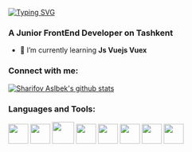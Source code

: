[![Typing SVG](https://readme-typing-svg.demolab.com?font=Fira+Code&weight=600&size=22&pause=1000&width=435&lines=Hi+I'm+Sharifov+Aslbek)](https://git.io/typing-svg)
<h3 align="left">A Junior FrontEnd Developer on Tashkent</h3>

- 🌱 I’m currently learning **Js Vuejs Vuex**

<h3 align="left">Connect with me:</h3>
<p align="left">
</p>

[![Sharifov Aslbek's  github stats ](https://github-readme-stats.vercel.app/api?username=sharifov-aslbek&show_icons=true&theme=dark)](https://github.com/sharifov-aslbek/github-readme-stats)

<h3 align="left">Languages and Tools:</h3>

<code><img src="https://cdn.icon-icons.com/icons2/2107/PNG/512/file_type_html_icon_130541.png" width="40px" /></code>
<code><img src="https://cdn.icon-icons.com/icons2/2107/PNG/512/file_type_css_icon_130661.png" width="40px" /></code>
<code><img src="https://upload.wikimedia.org/wikipedia/commons/thumb/b/b2/Bootstrap_logo.svg/800px-Bootstrap_logo.svg.png" width="44px" /></code>
<code><img src="https://cdn.icon-icons.com/icons2/2107/PNG/512/file_type_sass_icon_130182.png" width="40px" /></code>
<code><img src="https://cdn.icon-icons.com/icons2/2107/PNG/512/file_type_js_official_icon_130509.png" width="40px" /></code>
<code><img src="https://cdn.icon-icons.com/icons2/2107/PNG/512/file_type_vue_icon_130078.png" width="40px" /></code>
<code><img src="https://icons.veryicon.com/png/o/business/vscode-program-item-icon/vuex-store.png" width="40px" /></code>
<code><img src="https://cdn.icon-icons.com/icons2/2107/PNG/512/file_type_tailwind_icon_130128.png" width="40px" /></code>

